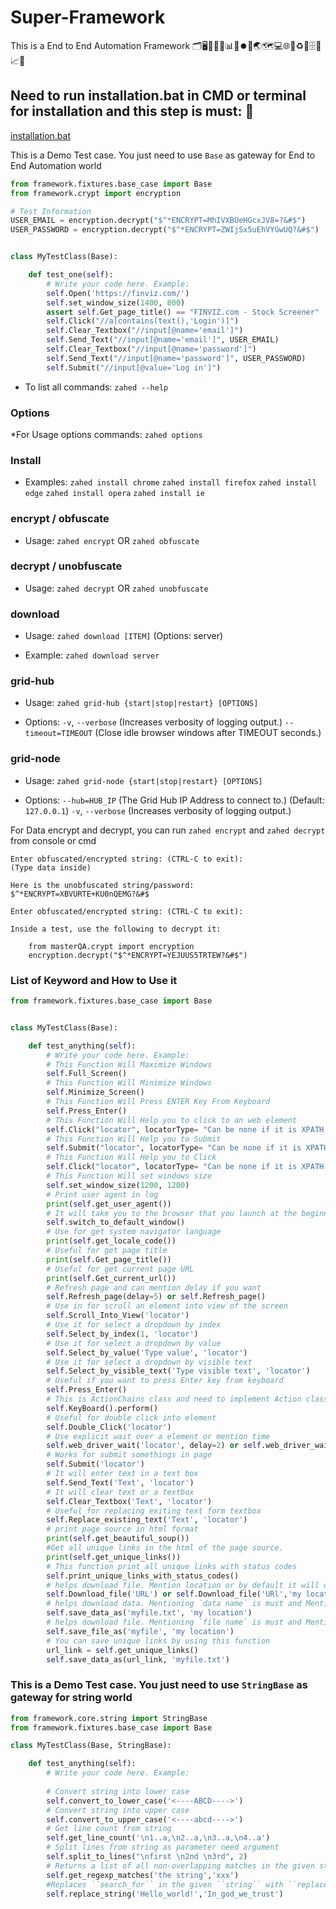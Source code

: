 # Super-Framework
This is a End to End Automation Framework
🗂️🖥️👨‍🏫📗📊📱⏺️🤖🌏🗺️💻🌐🏃♻️🗾🗄️📑📈🛂


<h2>Need to run installation.bat in CMD or terminal for installation and this step is must: 🚀</h2>

[installation.bat](https://github.com/zahed3795/Super-Framework/blob/master/installation.bat)

This is a Demo Test case. You just need to use `Base` as gateway for End to End Automation world

```python
from framework.fixtures.base_case import Base
from framework.crypt import encryption

# Test Information
USER_EMAIL = encryption.decrypt("$^*ENCRYPT=MhIVXBUeHGcxJV8=?&#$")
USER_PASSWORD = encryption.decrypt("$^*ENCRYPT=ZWIjSx5uEhVYGwUQ?&#$")


class MyTestClass(Base):

    def test_one(self):
        # Write your code here. Example:
        self.Open('https://finviz.com/')
        self.set_window_size(1400, 800)
        assert self.Get_page_title() == "FINVIZ.com - Stock Screener"
        self.Click("//a[contains(text(),'Login')]")
        self.Clear_Textbox("//input[@name='email']")
        self.Send_Text("//input[@name='email']", USER_EMAIL)
        self.Clear_Textbox("//input[@name='password']")
        self.Send_Text("//input[@name='password']", USER_PASSWORD)
        self.Submit("//input[@value='Log in']")
```

* To list all commands: ``zahed --help``
### Options

*For Usage options commands:
``zahed options``

### Install
* Examples:
``zahed install chrome``
``zahed install firefox``
``zahed install edge``
``zahed install opera``
``zahed install ie``

### encrypt / obfuscate

* Usage:
``zahed encrypt``  OR  ``zahed obfuscate``

### decrypt / unobfuscate

* Usage:
``zahed decrypt``  OR  ``zahed unobfuscate``

### download

* Usage:
``zahed download [ITEM]``
        (Options: server)

* Example:
``zahed download server``

### grid-hub

* Usage:
``zahed grid-hub {start|stop|restart} [OPTIONS]``

* Options:
``-v``, ``--verbose``  (Increases verbosity of logging output.)
``--timeout=TIMEOUT``  (Close idle browser windows after TIMEOUT seconds.)

### grid-node

* Usage:
``zahed grid-node {start|stop|restart} [OPTIONS]``

* Options:
``--hub=HUB_IP`` (The Grid Hub IP Address to connect to.) (Default: ``127.0.0.1``)
``-v``, ``--verbose``  (Increases verbosity of logging output.)



For Data encrypt and decrypt, you can run `zahed encrypt` and `zahed decrypt` from console or cmd
```
Enter obfuscated/encrypted string: (CTRL-C to exit):
(Type data inside)

Here is the unobfuscated string/password:
$^*ENCRYPT=XBVURTE+KU0nQEMG?&#$

Enter obfuscated/encrypted string: (CTRL-C to exit):

Inside a test, use the following to decrypt it:

    from masterQA.crypt import encryption
    encryption.decrypt("$^*ENCRYPT=YEJUUS5TRTEW?&#$")

```


### List of Keyword and How to Use it

```python
from framework.fixtures.base_case import Base


class MyTestClass(Base):

    def test_anything(self):
        # Write your code here. Example:
        # This Function Will Maximize Windows
        self.Full_Screen()
        # This Function Will Minimize Windows
        self.Minimize_Screen()
        # This Function Will Press ENTER Key From Keyboard
        self.Press_Enter()
        # This Function Will Help you to click to an web element
        self.Click("locator", locatorType= "Can be none if it is XPATH, CSS, Name and LinkText")
        # This Function Will Help you to Submit
        self.Submit("locator", locatorType= "Can be none if it is XPATH, CSS, Name and LinkText")
        # This Function Will Help you to Click
        self.Click("locator", locatorType= "Can be none if it is XPATH, CSS, Name and LinkText")
        # This Function Will set windows size
        self.set_window_size(1200, 1200)
        # Print user agent in log
        print(self.get_user_agent())
        # It will take you to the browser that you launch at the beginning
        self.switch_to_default_window()  
        # Use for get system navigator language
        print(self.get_locale_code())
        # Useful for get page title
        print(self.Get_page_title())
        # Useful for get current page URL
        print(self.Get_current_url())
        # Refresh page and can mention delay if you want
        self.Refresh_page(delay=5) or self.Refresh_page()
        # Use in for scroll an element into view of the screen        
        self.Scroll_Into_View('locator')
        # Use it for select a dropdown by index
        self.Select_by_index(1, 'locator')
        # Use it for select a dropdown by value
        self.Select_by_value('Type value', 'locator')
        # Use it for select a dropdown by visible text
        self.Select_by_visible_text('Type visible text', 'locator')
        # Useful if you want to press Enter key from keyboard        
        self.Press_Enter()
        # This is ActionChains class and need to implement Action class methods
        self.KeyBoard().perform()
        # Useful for double click into element
        self.Double_Click('locator')
        # Use explicit wait over a element or mention time 
        self.web_driver_wait('locator', delay=2) or self.web_driver_wait('locator')
        # Works for submit somethings in page        
        self.Submit('locator')
        # It will enter text in a text box
        self.Send_Text('Text', 'locator')
        # It will clear text or a textbox
        self.Clear_Textbox('Text', 'locator')
        # Useful for replacing exiting text form textbox
        self.Replace_existing_text('Text', 'locator')
        # print page source in html format
        print(self.get_beautiful_soup())
        #Get all unique links in the html of the page source.
        print(self.get_unique_links())
        # This function print all unique links with status codes
        self.print_unique_links_with_status_codes()
        # helps download file. Mention location or by default it will download testing folder
        self.Download_file('URL') or self.Download_file('URl','my location')
        # helps download data. Mentioning `data name` is must and Mention location or by default it will download testing folder
        self.save_data_as('myfile.txt', 'my location')
        # helps download file. Mentioning `file name` is must and Mention location or by default it will download testing folder
        self.save_file_as('myfile', 'my location')
        # You can save unique links by using this function
        url_link = self.get_unique_links()
        self.save_data_as(url_link, 'myfile.txt')
```

###  This is a Demo Test case. You just need to use ```StringBase``` as gateway for string world
```python
from framework.core.string import StringBase
from framework.fixtures.base_case import Base

class MyTestClass(Base, StringBase):

    def test_anything(self):
        # Write your code here. Example:
        
        # Convert string into lower case
        self.convert_to_lower_case('<----ABCD---->')
        # Convert string into upper case
        self.convert_to_upper_case('<----abcd---->')
        # Get line count from string
        self.get_line_count('\n1..a,\n2..a,\n3..a,\n4..a')  
        # Split lines from string as parameter need argument
        self.split_to_lines("\nfirst \n2nd \n3rd", 2)  
        # Returns a list of all non-overlapping matches in the given string
        self.get_regexp_matches('the string','xxx') 
        #Replaces ``search_for`` in the given ``string`` with ``replace_with`
        self.replace_string('Hello_world!','In_god_we_trust')
```


